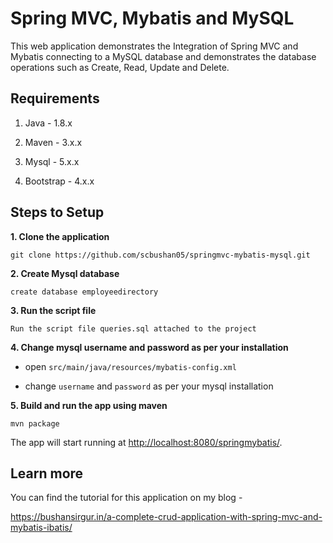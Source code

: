 # Spring MVC, Mybatis and MySQL

This web application demonstrates the Integration of Spring MVC and Mybatis connecting to a MySQL database and demonstrates the database operations such as Create, Read, Update and Delete.

## Requirements

1. Java - 1.8.x

2. Maven - 3.x.x

3. Mysql - 5.x.x

4. Bootstrap - 4.x.x

## Steps to Setup

**1. Clone the application**

`git clone https://github.com/scbushan05/springmvc-mybatis-mysql.git`

**2. Create Mysql database**

`create database employeedirectory`

**3. Run the script file**

`Run the script file queries.sql attached to the project`

**4. Change mysql username and password as per your installation**

+ open `src/main/java/resources/mybatis-config.xml`

+ change `username` and `password` as per your mysql installation

**5. Build and run the app using maven**

`mvn package`

The app will start running at <http://localhost:8080/springmybatis/>.

## Learn more

You can find the tutorial for this application on my blog -

<https://bushansirgur.in/a-complete-crud-application-with-spring-mvc-and-mybatis-ibatis/>